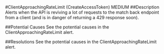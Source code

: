 #ClientApproachingRateLimit (CreateAccessToken) 
MEDIUM 
##Description
Alerts when the API is reviving a lot of requests to the match back endpoint from a client (and is in danger of returning a 429 response soon). 

##Potential Causes
See the potential causes in the ClientApproachingRateLimit alert.

##Resolutions
See the potential causes in the ClientApproachingRateLimit alert.
